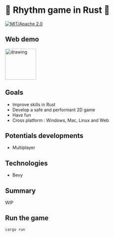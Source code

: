 # 🦀 Rhythm game in Rust 🦀

[![MIT/Apache 2.0](https://img.shields.io/badge/license-MIT%2FApache-blue.svg)](https://github.com/bevyengine/bevy#license)


## Web demo

<a href="https://rhythm-game.quentinpiot.com" target="_blank"><img src="https://publicdomainvectors.org/photos/1432343177.png" alt="drawing" width="100"/></a>


## Goals

* Improve skills in Rust
* Develop a safe and performant 2D game
* Have fun
* Cross platform : Windows, Mac, Linux and Web

## Potentials developments

* Multiplayer

## Technologies

* Bevy

## Summary

WIP

## Run the game

`cargo run`
